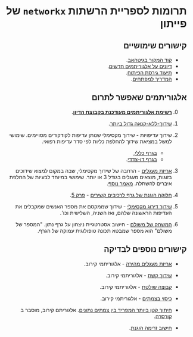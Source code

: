 <div dir='rtl' lang='he'>

# תרומות לספריית הרשתות `networkx` של פייתון

## קישורים שימושיים

* [קוד המקור בגיטהאב](https://github.com/networkx/networkx).
* [דיונים על אלגוריתמים חדשים](https://github.com/networkx/networkx/discussions).
* [תיעוד גירסת הפיתוח](https://networkx.org/documentation/latest/).
* [המדריך למפתחים](https://networkx.org/documentation/stable/developer/contribute.html).

##  אלגוריתמים שאפשר לתרום

0. **[רשימת אלגוריתמים מעודכנת בקבוצת הדיון](https://github.com/networkx/networkx/discussions/5164)**.


1. [שידוך-ללא-קנאה גדול ביותר](https://arxiv.org/abs/1901.09527).

2. שידוך עדיפויות - שידוך מקסימלי שנותן עדיפות לקודקודים מסויימים. שימושי למשל במציאת שידוך להחלפת כליות לפי סדר עדיפות רפואי.
   *  [בגרף כללי](https://arxiv.org/abs/1512.08555), 
   *  [בגרף דו-צדדי](https://arxiv.org/abs/1512.09349).

3. [אריזת מעגלים](https://www.worldscientific.com/doi/abs/10.1142/S1793830909000373) - הרחבה של שידוך מקסימלי, שבה במקום למצוא שידוכים בזוגות, מוצאים מעגלים בגודל 3 או יותר. שימושי במיוחד לבעיות של החלפת איברים להשתלה.
 [מאמר נוסף](https://www.pnas.org/content/112/3/663.short).

4. [חלוקה הוגנת של גרף לרכיבים קשירים](https://arxiv.org/abs/1705.10239) - [פרק 5](https://arxiv.org/pdf/1705.10239.pdf#section.5).

5. [שידוך דירוג מקסימלי](https://dl.acm.org/doi/10.1145/1198513.1198520) - שידוך שממקסם את מספר האנשים שמקבלים את העדיפות הראשונה שלהם, ואז השניה, השלישית וכו'.

6. [המשחק של משולם](https://en.wikipedia.org/wiki/Meshulam's_game) - חישוב אסטרטגיית ניצחון על גרף נתון. "המספר של משולם" הוא מספר שמבטא תכונה טופולוגית עמוקה של הגרף.


## קישורים נוספים לבדיקה

* [אריזת מעגלים מהירה](https://arxiv.org/abs/1707.01037) - אלגוריתמי קירוב.

* [שידוך קשת](https://link.springer.com/article/10.1007/s00453-018-0497-3) - אלגוריתמי קירוב.

* [קבוצה שולטת](https://en.wikipedia.org/wiki/Dominating_set#Algorithms_and_computational_complexity) - אלגוריתמי קירוב.

* [כיסוי בצמתים](https://en.wikipedia.org/wiki/Vertex_cover) - אלגוריתמי קירוב.

* [חיתוך קטן ביותר המפריד בין צמתים נתונים](https://dl.acm.org/doi/pdf/10.1145/276698.276711). אלגוריתם קירוב, מוסבר ב
[קורסרה](https://www.coursera.org/learn/approximation-algorithms-part-1/home/week/5).

* [חישוב זרימה הוגנת](https://arxiv.org/abs/1907.02673).

</div>